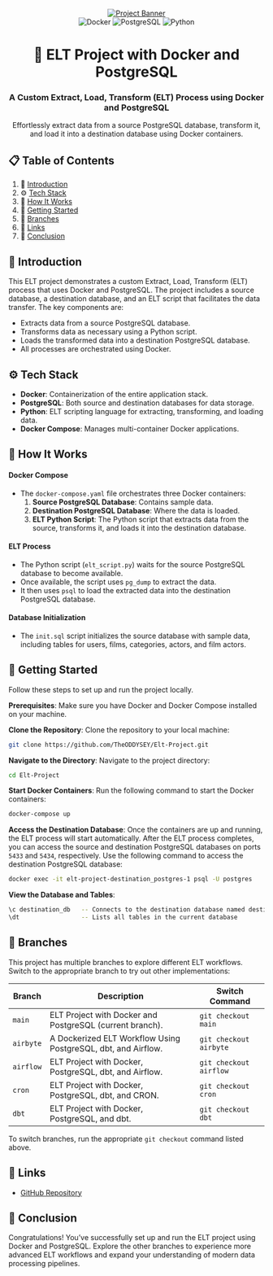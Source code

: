 
<div align="center"> <br /> 
  <a href="https://github.com/TheODDYSEY/Elt-Project" target="_blank">
    <img src="./public/assets/images/elt-project.png" alt="Project Banner" /> 
  </a> <br /> 
  <div>
    <img src="https://img.shields.io/badge/-Docker-black?style=for-the-badge&logo=docker&logoColor=white&color=0db7ed" alt="Docker" />
    <img src="https://img.shields.io/badge/-PostgreSQL-blue?style=for-the-badge&logo=postgresql&logoColor=white&color=336791" alt="PostgreSQL" />
    <img src="https://img.shields.io/badge/-Python-yellow?style=for-the-badge&logo=python&logoColor=white&color=306998" alt="Python" />
  </div>
  <h1 align="center">🔄 ELT Project with Docker and PostgreSQL</h1>
  <h3 align="center">A Custom Extract, Load, Transform (ELT) Process using Docker and PostgreSQL</h3>
  <p align="center">Effortlessly extract data from a source PostgreSQL database, transform it, and load it into a destination database using Docker containers.</p> 
</div>

## 📋 <a name="table">Table of Contents</a>

1. 🤖 [Introduction](#introduction)
2. ⚙️ [Tech Stack](#tech-stack)
3. 🔋 [How It Works](#how-it-works)
4. 🤸 [Getting Started](#getting-started)
5. 🌲 [Branches](#branches)
6. 🔗 [Links](#links)
7. 🚀 [Conclusion](#conclusion)

## <a name="introduction">🤖 Introduction</a>

This ELT project demonstrates a custom Extract, Load, Transform (ELT) process that uses Docker and PostgreSQL. The project includes a source database, a destination database, and an ELT script that facilitates the data transfer. The key components are:

- Extracts data from a source PostgreSQL database.
- Transforms data as necessary using a Python script.
- Loads the transformed data into a destination PostgreSQL database.
- All processes are orchestrated using Docker.

## <a name="tech-stack">⚙️ Tech Stack</a>

- **Docker**: Containerization of the entire application stack.
- **PostgreSQL**: Both source and destination databases for data storage.
- **Python**: ELT scripting language for extracting, transforming, and loading data.
- **Docker Compose**: Manages multi-container Docker applications.

## <a name="how-it-works">🔋 How It Works</a>

#### Docker Compose
- The `docker-compose.yaml` file orchestrates three Docker containers:
  1. **Source PostgreSQL Database**: Contains sample data.
  2. **Destination PostgreSQL Database**: Where the data is loaded.
  3. **ELT Python Script**: The Python script that extracts data from the source, transforms it, and loads it into the destination database.

#### ELT Process
- The Python script (`elt_script.py`) waits for the source PostgreSQL database to become available.
- Once available, the script uses `pg_dump` to extract the data.
- It then uses `psql` to load the extracted data into the destination PostgreSQL database.

#### Database Initialization
- The `init.sql` script initializes the source database with sample data, including tables for users, films, categories, actors, and film actors.

## <a name="getting-started">🤸 Getting Started</a>

Follow these steps to set up and run the project locally.

**Prerequisites**:
Make sure you have Docker and Docker Compose installed on your machine.

**Clone the Repository**:
Clone the repository to your local machine:
```bash
git clone https://github.com/TheODDYSEY/Elt-Project.git
```

**Navigate to the Directory**:
Navigate to the project directory:
```bash
cd Elt-Project
```

**Start Docker Containers**:
Run the following command to start the Docker containers:
```bash
docker-compose up
```

**Access the Destination Database**:
Once the containers are up and running, the ELT process will start automatically. After the ELT process completes, you can access the source and destination PostgreSQL databases on ports `5433` and `5434`, respectively. Use the following command to access the destination PostgreSQL database:
```bash
docker exec -it elt-project-destination_postgres-1 psql -U postgres
```

**View the Database and Tables**:
```bash 
\c destination_db   -- Connects to the destination database named destination_db
\dt                 -- Lists all tables in the current database
```

## <a name="branches">🌲 Branches</a>

This project has multiple branches to explore different ELT workflows. Switch to the appropriate branch to try out other implementations:

| Branch    | Description                                                                                     | Switch Command                                                                 |
|-----------|-------------------------------------------------------------------------------------------------|--------------------------------------------------------------------------------|
| `main`    | ELT Project with Docker and PostgreSQL (current branch).                                        | `git checkout main`                                                           |
| `airbyte` | A Dockerized ELT Workflow Using PostgreSQL, dbt, and Airflow.                                   | `git checkout airbyte`                                                        |
| `airflow` | ELT Project with Docker, PostgreSQL, dbt, and Airflow.                                          | `git checkout airflow`                                                        |
| `cron`    | ELT Project with Docker, PostgreSQL, dbt, and CRON.                                             | `git checkout cron`                                                           |
| `dbt`     | ELT Project with Docker, PostgreSQL, and dbt.                                                   | `git checkout dbt`                                                            |

To switch branches, run the appropriate `git checkout` command listed above.

## <a name="links">🔗 Links</a>

- [GitHub Repository](https://github.com/TheODDYSEY/Elt-Project)

## <a name="conclusion">🚀 Conclusion</a>

Congratulations! You’ve successfully set up and run the ELT project using Docker and PostgreSQL. Explore the other branches to experience more advanced ELT workflows and expand your understanding of modern data processing pipelines.
